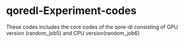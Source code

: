 # qoredl-Experiment-codes

These codes includes the core codes of the qore-dl consisting of GPU version (random_job5) and CPU version(random_job6)
